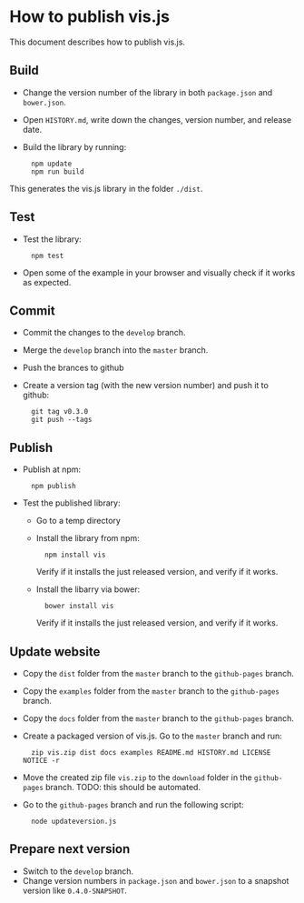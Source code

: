 # How to publish vis.js

This document describes how to publish vis.js.


## Build

- Change the version number of the library in both `package.json` and `bower.json`.
- Open `HISTORY.md`, write down the changes, version number, and release date.
- Build the library by running:

        npm update
        npm run build

This generates the vis.js library in the folder `./dist`.


## Test

- Test the library:

        npm test

- Open some of the example in your browser and visually check if it works as expected.


## Commit

- Commit the changes to the `develop` branch.
- Merge the `develop` branch into the `master` branch.
- Push the brances to github
- Create a version tag (with the new version number) and push it to github:

        git tag v0.3.0
        git push --tags


## Publish

- Publish at npm:

        npm publish

- Test the published library:
  - Go to a temp directory
  - Install the library from npm:

          npm install vis

    Verify if it installs the just released version, and verify if it works.

  - Install the libarry via bower:

          bower install vis

    Verify if it installs the just released version, and verify if it works.


## Update website

- Copy the `dist` folder from the `master` branch to the `github-pages` branch.
- Copy the `examples` folder from the `master` branch to the `github-pages` branch.
- Copy the `docs` folder from the `master` branch to the `github-pages` branch.
- Create a packaged version of vis.js. Go to the `master` branch and run:

        zip vis.zip dist docs examples README.md HISTORY.md LICENSE NOTICE -r

- Move the created zip file `vis.zip` to the `download` folder in the
  `github-pages` branch. TODO: this should be automated.

- Go to the `github-pages` branch and run the following script:

        node updateversion.js


## Prepare next version

- Switch to the `develop` branch.
- Change version numbers in `package.json` and `bower.json` to a snapshot
  version like `0.4.0-SNAPSHOT`.
